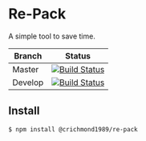 # Re-Pack

A simple tool to save time.

| Branch | Status |
| - | - |
| Master | [![Build Status](https://crichmond1989.visualstudio.com/re-pack/_apis/build/status/crichmond1989.re-pack?branchName=master)](https://crichmond1989.visualstudio.com/re-pack/_build/latest?definitionId=12&branchName=master) |
| Develop | [![Build Status](https://crichmond1989.visualstudio.com/re-pack/_apis/build/status/crichmond1989.re-pack?branchName=develop)](https://crichmond1989.visualstudio.com/re-pack/_build/latest?definitionId=12&branchName=develop) |

## Install

```console
$ npm install @crichmond1989/re-pack
```